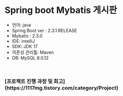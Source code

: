 <h1>Spring boot Mybatis 게시판</h1>
<ul>
  <li>언어: java</li>
  <li>Spring Boot ver : 2.3.1.RELEASE</li>
  <li>Mybatis : 2.3.0</li>
  <li>IDE: intelliJ</li>
  <li>SDK: JDK 17</li>
  <li>의존성 관리툴: Maven</li>
  <li>DB: MySQL 8.0.12</li>
</ul>
<br>
<h3>[프로젝트 진행 과정 및 회고](https://1117mg.tistory.com/category/Project)</h3>
